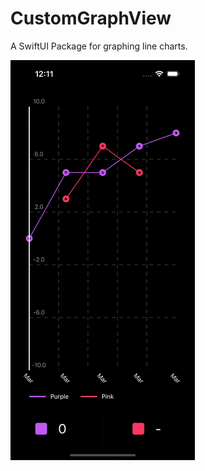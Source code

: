# CustomGraphView

A SwiftUI Package for graphing line charts.

![](https://github.com/cbs9md/CustomGraphView/blob/main/Assets/CustomGraphViewPreviewGIF.gif)
